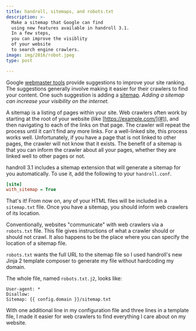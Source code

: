 ```yaml
---
title: handroll, sitemaps, and robots.txt
description: >-
  Make a sitemap that Google can find
  using new features available in handroll 3.1.
  In a few steps,
  you can improve the visiblity
  of your website
  to search engine crawlers.
image: img/2016/robot.jpeg
type: post

---
```

Google [webmaster tools](https://www.google.com/webmasters/) provide suggestions
to improve your site ranking.
The suggestions generally involve making it easier
for their crawlers
to find your content.
One such suggestion is adding a
[sitemap](https://www.sitemaps.org/index.html).
*Adding a sitemap
can increase your visibility
on the internet.*

A sitemap is a listing
of pages
within your site.
Web crawlers often work
by starting at the root
of your website
(like [https://example.com/](#)),
and then navigating
to each of the links
on that page.
The crawler will repeat the process
until it can't find any more links.
For a well-linked site,
this process works well.
Unfortunately,
if you have a page that is not linked
to other pages,
the crawler will not know that it exists.
The benefit of a sitemap
is that you can inform the crawler
about all your pages,
whether they are linked well to other pages
or not.

handroll 3.1 includes a sitemap extension
that will generate a sitemap for you automatically.
To use it, add the following to your `handroll.conf`.

```ini
[site]
with_sitemap = True
```

That's it!
From now on,
any of your HTML files will be included
in a `sitemap.txt` file.
Once you have a sitemap,
you should inform web crawlers
of its location.

Conventionally, websites "communicate"
with web crawlers
via a `robots.txt` file.
This file gives instructions
of what a crawler should
or should not crawl.
It also happens to be the place
where you can specify the location
of a sitemap file.

`robots.txt` wants the full URL
to the sitemap file
so I used handroll's new Jinja 2 template composer
to generate my file
without hardcoding my domain.

The whole file,
named `robots.txt.j2`,
looks like:

```j2
User-agent: *
Disallow:
Sitemap: {{ config.domain }}/sitemap.txt
```

With one additional line
in my configuration file
and three lines
in a template file,
I made it easier
for web crawlers
to find everything I care about
on my website.
